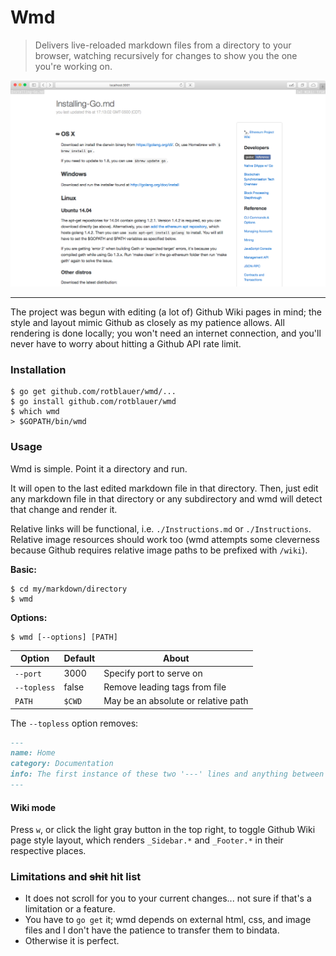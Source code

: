 # Wmd

> Delivers live-reloaded markdown files from a directory to your browser,
watching recursively for changes to show you the one you're working on.

![wmd-screenshot](./wmd.png)

----

The project was begun with editing (a lot of) Github Wiki pages in mind; the style and layout
mimic Github as closely as my patience allows. All rendering is done locally;
you won't need an internet connection, and you'll never have to worry
about hitting a Github API rate limit.

### Installation
```shell
$ go get github.com/rotblauer/wmd/...
$ go install github.com/rotblauer/wmd
$ which wmd
> $GOPATH/bin/wmd
```

### Usage
Wmd is simple. Point it a directory and run.

It will open to the last edited markdown file in that directory.
Then, just edit any markdown file in that directory or any subdirectory
and wmd will detect that change and render it.

Relative links will be functional, i.e. `./Instructions.md` or `./Instructions`.
Relative image resources should work too (wmd attempts some cleverness because
Github requires relative image paths to be prefixed with `/wiki`).

__Basic:__
```shell
$ cd my/markdown/directory
$ wmd
```

__Options:__
```shell
$ wmd [--options] [PATH]
```

| Option | Default | About |
|---|---|---|
| `--port` | 3000 | Specify port to serve on |
| `--topless` | false | Remove leading tags from file |
| `PATH` | `$CWD` | May be an absolute or relative path |

The `--topless` option removes:
```md
---
name: Home
category: Documentation
info: The first instance of these two '---' lines and anything between them will not be rendered.
---
```

#### Wiki mode
Press `w`, or click the light gray button in the top right,
to toggle Github Wiki page style layout, which renders `_Sidebar.*` and
`_Footer.*` in their respective places.

### Limitations and ~~shit~~ hit list
- It does not scroll for you to your current changes... not sure if that's a limitation or a feature.
- You have to `go get` it; wmd depends on external html, css, and image files and I don't
 have the patience to transfer them to bindata.
- Otherwise it is perfect.
